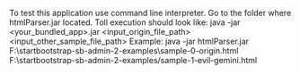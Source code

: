 To test this application use command line interpreter.
Go to the folder where htmlParser.jar located. Toll execution should look like:
java -jar <your_bundled_app>.jar <input_origin_file_path> <input_other_sample_file_path>
Example:
java -jar htmlParser.jar F:\startbootstrap-sb-admin-2-examples\sample-0-origin.html F:\startbootstrap-sb-admin-2-examples/sample-1-evil-gemini.html

